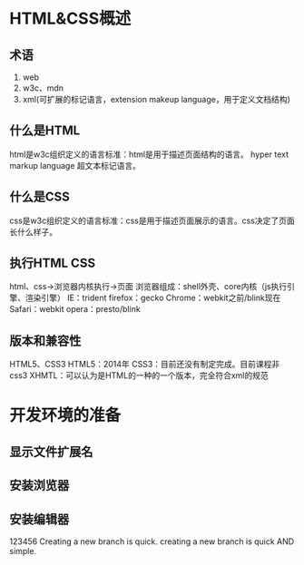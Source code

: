# HTML&CSS概述
## 术语
1. web
2. w3c、mdn
3. xml(可扩展的标记语言，extension makeup language，用于定义文档结构)

## 什么是HTML
html是w3c组织定义的语言标准：html是用于描述页面结构的语言。
hyper text markup language 超文本标记语言。

## 什么是CSS
css是w3c组织定义的语言标准：css是用于描述页面展示的语言。css决定了页面长什么样子。

## 执行HTML CSS
html、css->浏览器内核执行->页面
浏览器组成：shell外壳、core内核（js执行引擎、渲染引擎）
IE：trident
firefox：gecko
Chrome：webkit之前/blink现在
Safari：webkit
opera：presto/blink

## 版本和兼容性
HTML5、CSS3
HTML5：2014年
CSS3：目前还没有制定完成。目前课程非css3
XHMTL：可以认为是HTML的一种的一个版本，完全符合xml的规范

# 开发环境的准备
## 显示文件扩展名
## 安装浏览器
## 安装编辑器
123456
Creating a new branch is quick.
creating a new branch is quick AND simple.